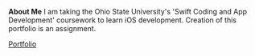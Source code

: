 **About Me**
I am taking the Ohio State University's 'Swift Coding and App Development' coursework to learn iOS development.  Creation of this portfolio is an assignment.  

[Portfolio](https://dougReyff.github.io/portfolio)
